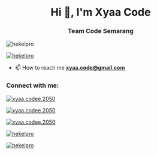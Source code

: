 
<h1 align="center">Hi 👋, I'm Xyaa Code</h1>
<h3 align="center">Team Code Semarang</h3>

<p align="left"> <img src="https://komarev.com/ghpvc/?username=hekelpro&label=Profile%20views&color=0e75b6&style=flat" alt="hekelpro" /> </p>

<p align="left"> <a href="https://github.com/ryo-ma/github-profile-trophy"><img src="https://github-profile-trophy.vercel.app/?username=hekelpro" alt="hekelpro" /></a> </p>

- 📫 How to reach me **xyaa.code@gmail.com**

<h3 align="left">Connect with me:</h3>
<p align="left">
<a href="https://wa.me/+16143244921" target="blank"><img align="center" src="https://img.shields.io/badge/WhatsApp-25D366?style=for-the-badge&logo=whatsapp&logoColor=white" alt="xyaa.codee.2050"</a>
<p href="codexya@gmail.com" target="blank"><img align="center" src="https://img.shields.io/badge/Gmail-D14836?style=for-the-badge&logo=gmail&logoColor=white" alt="xyaa.codee.2050"</a>
<p href="https://www.facebook.com/xyaa.codee.2050" target="blank"><img align="center" src="https://img.shields.io/badge/Facebook-1877F2?style=for-the-badge&logo=facebook&logoColor=white" alt="xyaa.codee.2050"</a>


<p><img align="center" src="https://github-readme-stats.vercel.app/api/top-langs?username=hekelpro&show_icons=true&locale=en&layout=compact" alt="hekelpro" /></p>

<p><img align="center" src="https://github-readme-streak-stats.herokuapp.com/?user=hekelpro&" alt="hekelpro" /></p>



